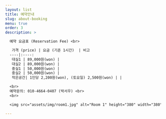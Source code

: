```yaml
---
layout: list
title: 예약안내 
slug: about-booking
menu: true
order: 3
description: >

  예약 요금표 (Reservation Fee) <br>

   가격 (price) | 요금 (기준 1시간)  | 비고  
  ----|:----: 
   대실1 | 89,000원(won) | 
   대실2 | 89,000원(won) |  
   중실1 | 50,000원(won) | 
   중실2 | 50,000원(won) | 
   작은공간| 1인당 2,200원(won), (토요일) 2,500원(won) | |

  <br>
  예약문의: 010-4664-0407 (박서우) <br>
  <br>

  <img src="assets/img/room1.jpg" alt="Room 1" height="380" width="380">

---
```

